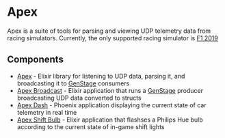 # Apex

Apex is a suite of tools for parsing and viewing UDP telemetry data from racing
simulators.  Currently, the only supported racing simulator is
[F1 2019](https://www.codemasters.com/game/f1-2019/)

## Components

- [Apex](./apps/apex) - Elixir library for listening to UDP data, parsing it, and broadcasting it to [GenStage](https://hexdocs.pm/gen_stage/GenStage.html) consumers
- [Apex Broadcast](./apps/apex_broadcast) - Elixir application that runs a [GenStage](https://hexdocs.pm/gen_stage/GenStage.html) producer broadcasting UDP data converted to structs
- [Apex Dash](./apps/apex_dash) - Phoenix application displaying the current state of car telemetry in real time
- [Apex Shift Bulb](./apps/apex_shift_bulb) - Elixir application that flashses a Philips Hue bulb according to the current state of in-game shift lights
